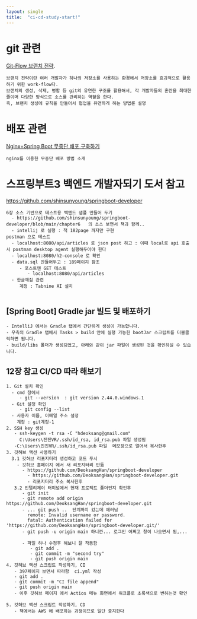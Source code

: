 ```yaml
---
layout: single
title:  "ci-cd-study-start!"
---
```


# git 관련 
[Git-Flow 브랜치 전략](https://velog.io/@mw310/Git-Flow-%EB%B8%8C%EB%9E%9C%EC%B9%98-%EC%A0%84%EB%9E%B5).
```
브랜치 전략이란 여러 개발자가 하나의 저장소를 사용하는 환경에서 저장소를 효과적으로 활용하기 위한 work-flow다. 
브랜치의 생성, 삭제, 병합 등 git의 유연한 구조를 활용해서, 각 개발자들의 혼란을 최대한 줄이며 다양한 방식으로 소스를 관리하는 역할을 한다.
즉, 브랜치 생성에 규칙을 만들어서 협업을 유연하게 하는 방법론 설명
```


# 배포 관련  
[Nginx+Spring Boot 무중단 배포 구축하기](https://velog.io/@mw310/NginxSpring-Boot-%EB%AC%B4%EC%A4%91%EB%8B%A8-%EB%B0%B0%ED%8F%AC-%EA%B5%AC%EC%B6%95%ED%95%98%EA%B8%B0)
```
nginx를 이용한 무중단 배포 방법 소개
```


# 스프링부트3 백엔드 개발자되기 도서 참고
   https://github.com/shinsunyoung/springboot-developer
   ```
   6장 소스 기반으로 테스트용 백엔드 샘플 만들어 두기
     - https://github.com/shinsunyoung/springboot-developer/blob/main/chapter6   의 소스 보면서 책과 함께..
     - intellij 로 실행 : 책 182page 까지만 구현 
   postman 으로 테스트
     - localhost:8080/api/articles 로 json post 하고 : 이때 local로 api 호출시 postman desktop agent 실행해두어야 한다 
     - localhost:8080/h2-console 로 확인
     - data.sql 만들어두고 : 189페이지 참조
        - 포스트맨 GET 테스트
           - localhost:8080/api/articles
     - 한글깨짐 관련
        계정 : Tabnine AI 설치 

 
   ```
## [Spring Boot] Gradle jar  빌드 및 배포하기
```
- IntelliJ 에서는 Gradle 탭에서 간단하게 생성이 가능합니다.
- 우측의 Gradle 탭에서 Tasks > build 안에 실행 가능한 bootJar 스크립트를 더블클릭하면 됩니다.
- build/libs 폴더가 생성되었고, 아래와 같이 jar 파일이 생성된 것을 확인하실 수 있습니다.
```

## 12장 참고 CI/CD 따라 해보기
```
1. Git 설치 확인
  - cmd 창에서
     - git --version  : git version 2.44.0.windows.1
  - Git 설정 확인
     - git config --list
  - 사용자 이름, 이메일 주소 설정
    계정 : git계정-1
2. SSH key 생성
   - ssh-keygen -t rsa -C "hdeoksang@gmail.com"
     C:\Users\진진VR/.ssh/id_rsa, id_rsa.pub 파일 생성됨
   -C:\Users\진진VR/.ssh/id_rsa.pub 파일  메모장으로 열어서 복사한후 
3. 깃허브 액션 사용하기
  3.1 깃허브 리포지터리 생성하고 코드 푸시
    - 깃허브 홈페이지 에서 새 리포지터리 만듦
      - https://github.com/DeoksangHan/springboot-developer
        - https://github.com/DeoksangHan/springboot-developer.git  
        - 리포지터리 주소 복사한후
   3.2 인텔리제이 터미널에서 현재 프로젝트 폴더인지 확인후
      - git init
      - git remote add origin https://github.com/DeoksangHan/springboot-developer.git
      - ... git push ..  단계까지 갔는데 에러남
        remote: Invalid username or password.
        fatal: Authentication failed for 'https://github.com/DeoksangHan/springboot-developer.git/'
      - git push -u origin main 하니깐... 로그인 어쩌고 창이 나오면서 됨,...

      - 파일 하나 수정후 해보니 잘 작동함
         - git add .
         - git commit -m "second try"
         - git push origin main  
4. 깃허브 액션 스크립트 작성하기, CI
   - 397페이지 보면서 따라함  ci.yml 작성
   - git add .
   - git commit -m "CI file append"
   - git push origin main  
   - 이후 깃허브 페이지 에서 Actios 메뉴 화면에서 워크플로 초록색으로 변하는것 확인

5. 깃허브 액션 스크립트 작성하기, CD
   - 책에서는 AWS 에 배포하는 과정이므로 일단 중지한다 

```

    
